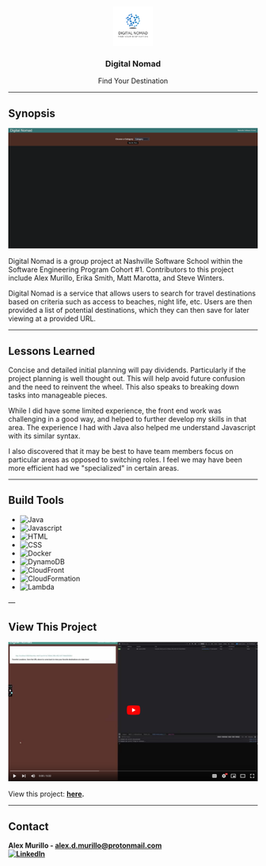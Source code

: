 <!-- PROJECT LOGO -->
<br />
<div align="center">
    <img src="resources/images/logo.PNG" alt="Logo" width="80" height="80">

<h3 align="center">Digital Nomad</h3>

  <p align="center">
    Find Your Destination
    <br />
  </p>
</div>

___

## Synopsis

<img src="resources/images/frontpage.PNG">

Digital Nomad is a group project at Nashville Software School within the Software Engineering Program Cohort #1. Contributors to this project include Alex Murillo, Erika Smith, Matt Marotta, and Steve Winters.

Digital Nomad is a service that allows users to search for travel destinations based on criteria such as access to beaches, night life, etc. Users are then provided a list of potential destinations, which they can then save for later viewing at a provided URL.

---

## Lessons Learned

Concise and detailed initial planning will pay dividends. Particularly if the project planning is well thought out. This will help avoid future confusion and the need to reinvent the wheel. This also speaks to breaking down tasks into manageable pieces.

While I did have some limited experience, the front end work was challenging in a good way, and helped to further develop my skills in that area. The experience I had with Java also helped me understand Javascript with its similar syntax.

I also discovered that it may be best to have team members focus on particular areas as opposed to switching roles. I feel we may have been more efficient had we "specialized" in certain areas.

---

## Build Tools

* <img alt="Java" src="https://img.shields.io/badge/-Java-red"></a>
* <img alt="Javascript" src="https://img.shields.io/badge/-Javascript-orange"></a>
* <img alt="HTML" src="https://img.shields.io/badge/-HTML-blue"></a>
* <img alt="CSS" src="https://img.shields.io/badge/-CSS-green"></a>
* <img alt="Docker" src="https://img.shields.io/badge/-Docker-9cf"></a>
* <img alt="DynamoDB" src="https://img.shields.io/badge/-AWS%20DynamoDB-ff69b4"></a>
* <img alt="CloudFront" src="https://img.shields.io/badge/-AWS%20CloudFront-yellowgreen"></a>
* <img alt="CloudFormation" src="https://img.shields.io/badge/-AWS%20CloudFormation-purple"></a>
* <img alt="Lambda" src="https://img.shields.io/badge/-AWS%20Lambda-blue"></a>

—

## View This Project

[![Youtube Video](resources/images/youtube.PNG)](https://www.youtube.com/embed/dHkNxV84Lhk)

<p>View this project: <a href="https://youtu.be/dHkNxV84Lhk"><b>here<b></a>.</p>

---

## Contact

Alex Murillo - alex.d.murillo@protonmail.com
<br>
<a href="https://www.linkedin.com/in/alexdmurillo/"><img alt="LinkedIn" src="https://img.shields.io/badge/-LinkedIn-brightgreen"></a>





